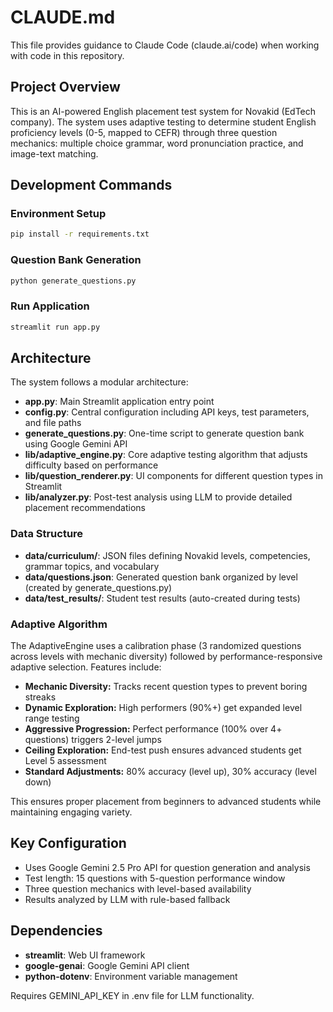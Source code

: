 # CLAUDE.md

This file provides guidance to Claude Code (claude.ai/code) when working with code in this repository.

## Project Overview

This is an AI-powered English placement test system for Novakid (EdTech company). The system uses adaptive testing to determine student English proficiency levels (0-5, mapped to CEFR) through three question mechanics: multiple choice grammar, word pronunciation practice, and image-text matching.

## Development Commands

### Environment Setup
```bash
pip install -r requirements.txt
```

### Question Bank Generation
```bash
python generate_questions.py
```

### Run Application
```bash
streamlit run app.py
```

## Architecture

The system follows a modular architecture:

- **app.py**: Main Streamlit application entry point
- **config.py**: Central configuration including API keys, test parameters, and file paths
- **generate_questions.py**: One-time script to generate question bank using Google Gemini API
- **lib/adaptive_engine.py**: Core adaptive testing algorithm that adjusts difficulty based on performance
- **lib/question_renderer.py**: UI components for different question types in Streamlit
- **lib/analyzer.py**: Post-test analysis using LLM to provide detailed placement recommendations

### Data Structure

- **data/curriculum/**: JSON files defining Novakid levels, competencies, grammar topics, and vocabulary
- **data/questions.json**: Generated question bank organized by level (created by generate_questions.py)
- **data/test_results/**: Student test results (auto-created during tests)

### Adaptive Algorithm

The AdaptiveEngine uses a calibration phase (3 randomized questions across levels with mechanic diversity) followed by performance-responsive adaptive selection. Features include:

- **Mechanic Diversity:** Tracks recent question types to prevent boring streaks
- **Dynamic Exploration:** High performers (90%+) get expanded level range testing  
- **Aggressive Progression:** Perfect performance (100% over 4+ questions) triggers 2-level jumps
- **Ceiling Exploration:** End-test push ensures advanced students get Level 5 assessment
- **Standard Adjustments:** 80% accuracy (level up), 30% accuracy (level down)

This ensures proper placement from beginners to advanced students while maintaining engaging variety.

## Key Configuration

- Uses Google Gemini 2.5 Pro API for question generation and analysis
- Test length: 15 questions with 5-question performance window
- Three question mechanics with level-based availability
- Results analyzed by LLM with rule-based fallback

## Dependencies

- **streamlit**: Web UI framework
- **google-genai**: Google Gemini API client
- **python-dotenv**: Environment variable management

Requires GEMINI_API_KEY in .env file for LLM functionality.